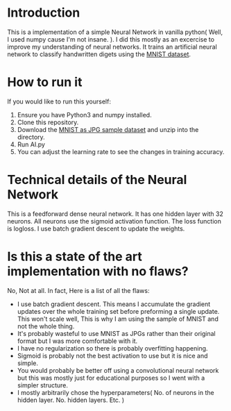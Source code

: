 # Introduction
This is a implementation of a simple Neural Network in vanilla python( Well, I used numpy cause I'm not insane. ). I did this mostly as an excercise to improve my understanding of neural networks. It trains an artificial neural network to classify handwritten digets using the [MNIST dataset](http://yann.lecun.com/exdb/mnist/).
# How to run it
If you would like to run this yourself:
1. Ensure you have Python3 and numpy installed.
2. Clone this repository.
3. Download the [MNIST as JPG sample dataset](https://www.kaggle.com/scolianni/mnistasjpg) and unzip into the directory.
4. Run AI.py
5. You can adjust the learning rate to see the changes in training accuracy.
# Technical details of the Neural Network
This is a feedforward dense neural network. It has one hidden layer with 32 neurons. All neurons use the sigmoid activation function. The loss function is logloss. I use batch gradient descent to update the weights.
# Is this a state of the art implementation with no flaws?
No, Not at all. In fact, Here is a list of all the flaws:
* I use batch gradient descent. This means I accumulate the gradient updates over the whole training set before preforming a single update. This won't scale well, This is why I am using the sample of MNIST and not the whole thing.
* It's probably wasteful to use MNIST as JPGs rather than their original format but I was more comfortable with it.
* I have no regularization so there is probably overfitting happening.
* Sigmoid is probably not the best activation to use but it is nice and simple.
* You would probably be better off using a convolutional neural network but this was mostly just for educational purposes so I went with a simpler structure.
* I mostly arbitrarily chose the hyperparameters( No. of neurons in the hidden layer. No. hidden layers. Etc. )
